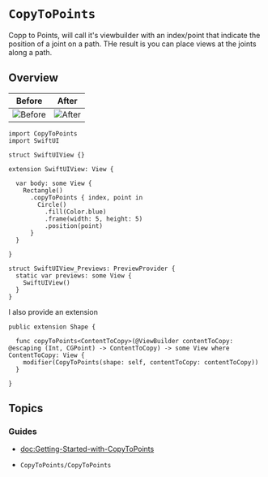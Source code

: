 # ``CopyToPoints``

Copp to Points, will call it's viewbuilder with an index/point that indicate the position of a joint on a path.
THe result is you can place views at the joints along a path.

## Overview


| Before | After |
|--------|-------|
![Before](01_copy.png)|![After](03_copy.png)



```
import CopyToPoints
import SwiftUI

struct SwiftUIView {}

extension SwiftUIView: View {
  
  var body: some View {
    Rectangle()
      .copyToPoints { index, point in
        Circle()
          .fill(Color.blue)
          .frame(width: 5, height: 5)
          .position(point)
      }
  }
  
}

struct SwiftUIView_Previews: PreviewProvider {
  static var previews: some View {
    SwiftUIView()
  }
}

```

I also provide an extension

```
public extension Shape {
  
  func copyToPoints<ContentToCopy>(@ViewBuilder contentToCopy: @escaping (Int, CGPoint) -> ContentToCopy) -> some View where ContentToCopy: View {
    modifier(CopyToPoints(shape: self, contentToCopy: contentToCopy))
  }
  
}
```


## Topics

### Guides

- <doc:Getting-Started-with-CopyToPoints>

- ``CopyToPoints/CopyToPoints``
